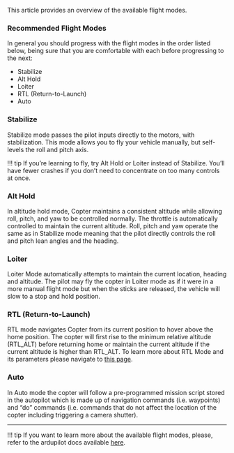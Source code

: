 This article provides an overview of the available flight modes.

 
### Recommended Flight Modes

In general you should progress with the flight modes in the order listed below, being sure that you are comfortable 
with each before progressing to the next: 

* Stabilize
* Alt Hold
* Loiter
* RTL (Return-to-Launch)
* Auto


### Stabilize

Stabilize mode passes the pilot inputs directly to the motors, with stabilization. This mode allows you to fly your
vehicle manually, but self-levels the roll and pitch axis.

!!! tip
    If you’re learning to fly, try Alt Hold or Loiter instead of Stabilize.
    You’ll have fewer crashes if you don’t need to concentrate on too many controls at once.


### Alt Hold
    
In altitude hold mode, Copter maintains a consistent altitude while allowing roll, pitch, and yaw to be controlled
normally. The throttle is automatically controlled to maintain the current altitude. Roll, pitch and yaw operate the 
same as in Stabilize mode meaning that the pilot directly controls the roll and pitch lean angles and the heading. 
    

### Loiter
   
Loiter Mode automatically attempts to maintain the current location, heading and altitude. The pilot may fly the copter
in Loiter mode as if it were in a more manual flight mode but when the sticks are released, the vehicle will slow to a 
stop and hold position.
    
    
### RTL (Return-to-Launch)
    
RTL mode navigates Copter from its current position to hover above the home position. The copter will first rise to the 
minimum relative altitude (RTL_ALT) before returning home or maintain the current altitude if the current altitude is
higher than RTL_ALT. To learn more about RTL Mode and its parameters please navigate to [this page](http://ardupilot.org/copter/docs/rtl-mode.html).
    
### Auto

In Auto mode the copter will follow a pre-programmed mission script stored in the autopilot which is made up of
navigation commands (i.e. waypoints) and “do” commands (i.e. commands that do not affect the location of the copter
including triggering a camera shutter).

<hr>

!!! tip
    If you want to learn more about the available flight modes, please, refer to the ardupilot docs available
    [here](http://ardupilot.org/copter/docs/flight-modes.html).